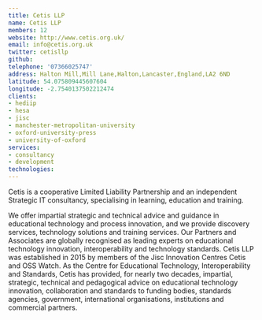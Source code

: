 ```yaml
---
title: Cetis LLP
name: Cetis LLP
members: 12
website: http://www.cetis.org.uk/
email: info@cetis.org.uk
twitter: cetisllp
github: 
telephone: '07366025747'
address: Halton Mill,Mill Lane,Halton,Lancaster,England,LA2 6ND
latitude: 54.075809445607604
longitude: -2.7540137502212474
clients:
- hediip
- hesa
- jisc
- manchester-metropolitan-university
- oxford-university-press
- university-of-oxford
services:
- consultancy
- development
technologies: 
---
```


Cetis is a cooperative Limited Liability Partnership and an independent Strategic IT consultancy, specialising in learning, education and training.

We offer impartial strategic and technical advice and guidance in educational technology and process innovation, and we provide discovery services, technology solutions and training services. Our Partners and Associates are globally recognised as leading experts on educational technology innovation, interoperability and technology standards. Cetis LLP was established in 2015 by members of the Jisc Innovation Centres Cetis and OSS Watch. As the Centre for Educational Technology, Interoperability and Standards, Cetis has provided, for nearly two decades, impartial, strategic, technical and pedagogical advice on educational technology innovation, collaboration and standards to funding bodies, standards agencies, government, international organisations, institutions and commercial partners.